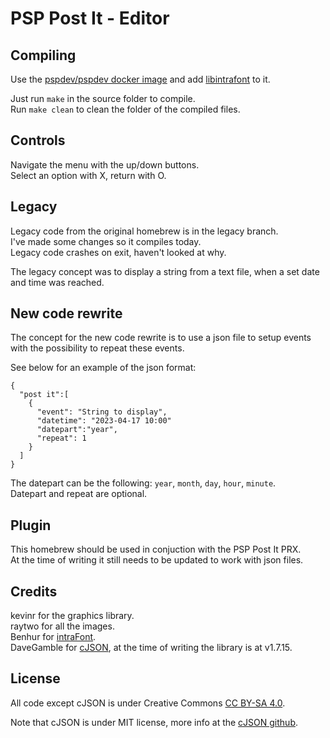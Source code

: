 # PSP Post It - Editor

## Compiling
Use the [pspdev/pspdev docker image](https://hub.docker.com/r/pspdev/pspdev) and add [libintrafont](https://github.com/pspdev/libintraFont) to it.  

Just run ```make``` in the source folder to compile.  
Run ```make clean``` to clean the folder of the compiled files.

## Controls
Navigate the menu with the up/down buttons.  
Select an option with X, return with O.  

## Legacy
Legacy code from the original homebrew is in the legacy branch.  
I've made some changes so it compiles today.  
Legacy code crashes on exit, haven't looked at why.  

The legacy concept was to display a string from a text file, when a set date and time was reached.  

## New code rewrite
The concept for the new code rewrite is to use a json file to setup events with the possibility to repeat these events.  

See below for an example of the json format:
```
{
  "post it":[
    {
      "event": "String to display",
      "datetime": "2023-04-17 10:00"
      "datepart":"year",
      "repeat": 1
    }
  ]
}
```  
The datepart can be the following: ```year```, ```month```, ```day```, ```hour```, ```minute```.  
Datepart and repeat are optional.  

## Plugin
This homebrew should be used in conjuction with the PSP Post It PRX.  
At the time of writing it still needs to be updated to work with json files.  

## Credits
kevinr for the graphics library.  
raytwo for all the images.  
Benhur for [intraFont](https://github.com/pspdev/libintraFont).  
DaveGamble for [cJSON](https://github.com/DaveGamble/cJSON), at the time of writing the library is at v1.7.15.  

## License
All code except cJSON is under Creative Commons [CC BY-SA 4.0](https://creativecommons.org/licenses/by-sa/4.0/).  

Note that cJSON is under MIT license, more info at the [cJSON github](https://github.com/DaveGamble/cJSON).  